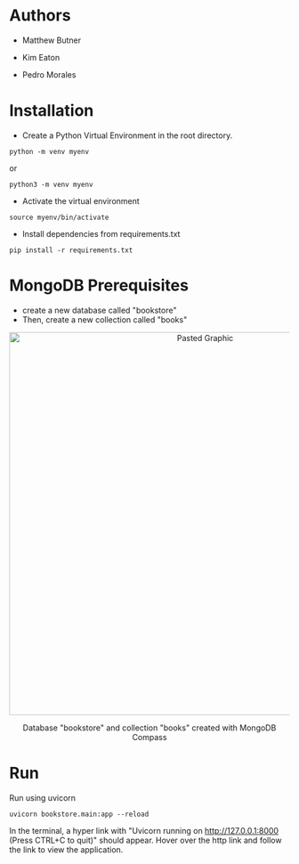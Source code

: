 # Authors
* Matthew Butner

* Kim Eaton

* Pedro Morales

# Installation

* Create a Python Virtual Environment in the root directory.

```python -m venv myenv```

or

```python3 -m venv myenv```

* Activate the virtual environment
```
source myenv/bin/activate
```

* Install dependencies from requirements.txt
```
pip install -r requirements.txt
```

# MongoDB Prerequisites
* create a new database called "bookstore"
* Then, create a new collection called "books"


<p align = "center">
<img width="688" alt="Pasted Graphic" src="https://github.com/pedromorales451/CPSC-449-Final-Project/assets/70175052/8e17a692-7910-41a9-901b-8fa76ff7b199">
</p>
<p align = "center">
Database "bookstore" and collection "books" created with MongoDB Compass
</p>

# Run
Run using uvicorn 
```
uvicorn bookstore.main:app --reload
```

In the terminal, a hyper link with "Uvicorn running on http://127.0.0.1:8000 (Press CTRL+C to quit)" should appear. Hover over the http link and follow the link to view the application.


